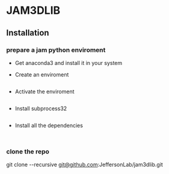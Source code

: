 # JAM3DLIB


## Installation 

### prepare a jam python enviroment

- Get anaconda3 and install it in your system

- Create an enviroment 

  ```conda create --name jam python=2.7'''

- Activate the enviroment 

  ```conda activate jam'''

- Install subprocess32 

  ```conda install subprocess32'''

- Install all the dependencies 

  ```pip install -r dependencies'''


### clone the repo

git clone --recursive git@github.com:JeffersonLab/jam3dlib.git 






